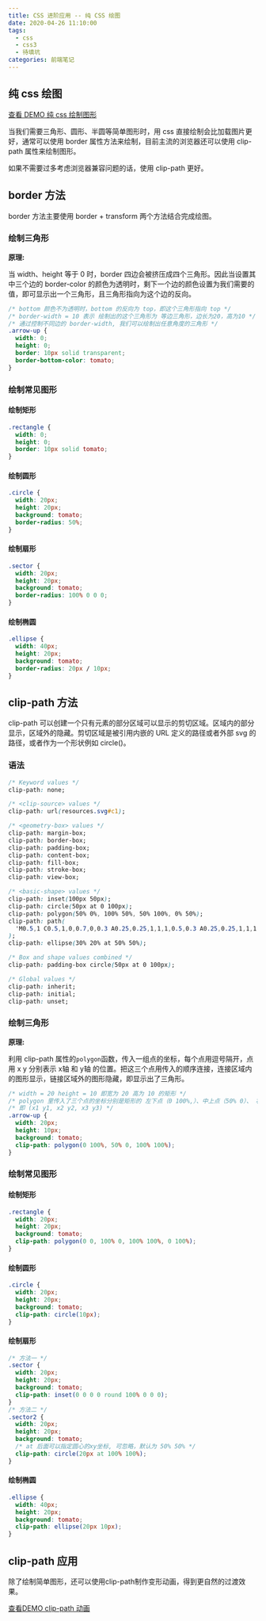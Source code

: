 ```yaml
---
title: CSS 进阶应用 -- 纯 CSS 绘图
date: 2020-04-26 11:10:00
tags:
  - css
  - css3
  - 待填坑
categories: 前端笔记
---
```


## 纯 css 绘图

[查看 DEMO 纯 css 绘制图形](https://gaofanghuang.github.io/demo/api/css/demo1)

当我们需要三角形、圆形、半圆等简单图形时，用 css 直接绘制会比加载图片更好，通常可以使用 border 属性方法来绘制，目前主流的浏览器还可以使用 clip-path 属性来绘制图形。

如果不需要过多考虑浏览器兼容问题的话，使用 clip-path 更好。

<!--more-->

## border 方法

border 方法主要使用 border + transform 两个方法结合完成绘图。

### 绘制三角形

**原理:**

当 width、height 等于 0 时，border 四边会被挤压成四个三角形。因此当设置其中三个边的 border-color 的颜色为透明时，剩下一个边的颜色设置为我们需要的值，即可显示出一个三角形，且三角形指向为这个边的反向。

```css
/* bottom 颜色不为透明时，bottom 的反向为 top，即这个三角形指向 top */
/* border-width = 10 表示 绘制出的这个三角形为 等边三角形，边长为20，高为10 */
/* 通过控制不同边的 border-width, 我们可以绘制出任意角度的三角形 */
.arrow-up {
  width: 0;
  height: 0;
  border: 10px solid transparent;
  border-bottom-color: tomato;
}
```

### 绘制常见图形

#### 绘制矩形

```css
.rectangle {
  width: 0;
  height: 0;
  border: 10px solid tomato;
}
```

#### 绘制圆形

```css
.circle {
  width: 20px;
  height: 20px;
  background: tomato;
  border-radius: 50%;
}
```

#### 绘制扇形

```css
.sector {
  width: 20px;
  height: 20px;
  background: tomato;
  border-radius: 100% 0 0 0;
}
```

#### 绘制椭圆

```css
.ellipse {
  width: 40px;
  height: 20px;
  background: tomato;
  border-radius: 20px / 10px;
}
```

## clip-path 方法

clip-path 可以创建一个只有元素的部分区域可以显示的剪切区域。区域内的部分显示，区域外的隐藏。剪切区域是被引用内嵌的 URL 定义的路径或者外部 svg 的路径，或者作为一个形状例如 circle()。

### 语法

```css
/* Keyword values */
clip-path: none;

/* <clip-source> values */
clip-path: url(resources.svg#c1);

/* <geometry-box> values */
clip-path: margin-box;
clip-path: border-box;
clip-path: padding-box;
clip-path: content-box;
clip-path: fill-box;
clip-path: stroke-box;
clip-path: view-box;

/* <basic-shape> values */
clip-path: inset(100px 50px);
clip-path: circle(50px at 0 100px);
clip-path: polygon(50% 0%, 100% 50%, 50% 100%, 0% 50%);
clip-path: path(
  'M0.5,1 C0.5,1,0,0.7,0,0.3 A0.25,0.25,1,1,1,0.5,0.3 A0.25,0.25,1,1,1,1,0.3 C1,0.7,0.5,1,0.5,1 Z'
);
clip-path: ellipse(30% 20% at 50% 50%);

/* Box and shape values combined */
clip-path: padding-box circle(50px at 0 100px);

/* Global values */
clip-path: inherit;
clip-path: initial;
clip-path: unset;
```

### 绘制三角形

**原理:**

利用 clip-path 属性的`polygon`函数，传入一组点的坐标，每个点用逗号隔开，点用 x y 分别表示 x轴 和 y轴 的位置。把这三个点用传入的顺序连接，连接区域内的图形显示，链接区域外的图形隐藏，即显示出了三角形。

```css
/* width = 20 height = 10 即宽为 20 高为 10 的矩形 */
/* polygon 里传入了三个点的坐标分别是矩形的 左下点（0 100%,）、中上点（50% 0）、 右下点（100% 100%）*/
/* 即 (x1 y1, x2 y2, x3 y3) */
.arrow-up {
  width: 20px;
  height: 10px;
  background: tomato;
  clip-path: polygon(0 100%, 50% 0, 100% 100%);
}
```

### 绘制常见图形

#### 绘制矩形

```css
.rectangle {
  width: 20px;
  height: 20px;
  background: tomato;
  clip-path: polygon(0 0, 100% 0, 100% 100%, 0 100%);
}
```

#### 绘制圆形

```css
.circle {
  width: 20px;
  height: 20px;
  background: tomato;
  clip-path: circle(10px);
}
```

#### 绘制扇形

```css
/* 方法一 */
.sector {
  width: 20px;
  height: 20px;
  background: tomato;
  clip-path: inset(0 0 0 0 round 100% 0 0 0);
}
/* 方法二 */
.sector2 {
  width: 20px;
  height: 20px;
  background: tomato;
  /* at 后面可以指定圆心的xy坐标, 可忽略，默认为 50% 50% */
  clip-path: circle(20px at 100% 100%);
}
```

#### 绘制椭圆

```css
.ellipse {
  width: 40px;
  height: 20px;
  background: tomato;
  clip-path: ellipse(20px 10px);
}
```

## clip-path 应用

除了绘制简单图形，还可以使用clip-path制作变形动画，得到更自然的过渡效果。

[查看DEMO clip-path 动画](https://gaofanghuang.github.io/demo/api/css/demo2)